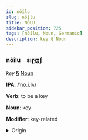 ```yaml
---
id: nôîlu
slug: nôîlu
title: NÔLU
sidebar_position: 725
tags: [nôîlu, Noun, Germanic]
description: key § Noun
---
```


### nôîlu&emsp;<span kind="abugida">ƨıɽɟʓʃ</span>

*key* **§** [Noun](../../tags/Noun)

**IPA**: /ˈno.i.lʌ/

**Verb**: to be a key

**Noun**: key

**Modifier**: key-related

<details>
    <summary>Origin</summary>
    Danish nøgle [ˈnɒ̽jlə]<br/>
    <em>Germanic Language Family</em>
</details>
